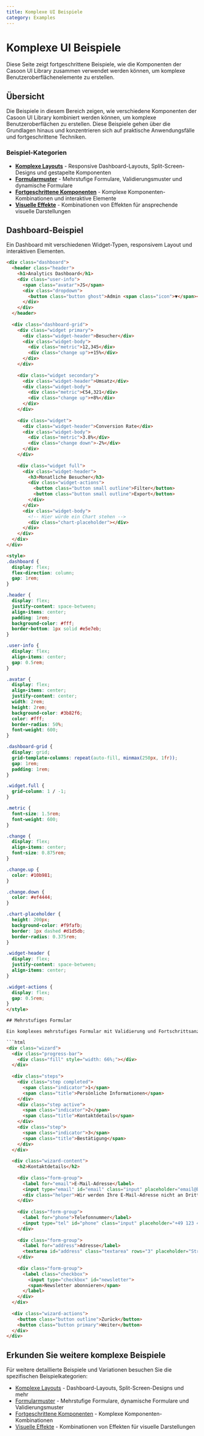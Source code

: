 ```yaml
---
title: Komplexe UI Beispiele
category: Examples
---
```


# Komplexe UI Beispiele

Diese Seite zeigt fortgeschrittene Beispiele, wie die Komponenten der Casoon UI Library zusammen verwendet werden können, um komplexe Benutzeroberflächenelemente zu erstellen.

## Übersicht

Die Beispiele in diesem Bereich zeigen, wie verschiedene Komponenten der Casoon UI Library kombiniert werden können, um komplexe Benutzeroberflächen zu erstellen. Diese Beispiele gehen über die Grundlagen hinaus und konzentrieren sich auf praktische Anwendungsfälle und fortgeschrittene Techniken.

### Beispiel-Kategorien

- **[Komplexe Layouts](/examples/layout/)** - Responsive Dashboard-Layouts, Split-Screen-Designs und gestapelte Komponenten
- **[Formularmuster](/examples/form/)** - Mehrstufige Formulare, Validierungsmuster und dynamische Formulare
- **[Fortgeschrittene Komponenten](/examples/advanced/)** - Komplexe Komponenten-Kombinationen und interaktive Elemente
- **[Visuelle Effekte](/examples/effects/)** - Kombinationen von Effekten für ansprechende visuelle Darstellungen

## Dashboard-Beispiel

Ein Dashboard mit verschiedenen Widget-Typen, responsivem Layout und interaktiven Elementen.

```html
<div class="dashboard">
  <header class="header">
    <h1>Analytics Dashboard</h1>
    <div class="user-info">
      <span class="avatar">JS</span>
      <div class="dropdown">
        <button class="button ghost">Admin <span class="icon">▼</span></button>
      </div>
    </div>
  </header>
  
  <div class="dashboard-grid">
    <div class="widget primary">
      <div class="widget-header">Besucher</div>
      <div class="widget-body">
        <div class="metric">12,345</div>
        <div class="change up">+15%</div>
      </div>
    </div>
    
    <div class="widget secondary">
      <div class="widget-header">Umsatz</div>
      <div class="widget-body">
        <div class="metric">€54,321</div>
        <div class="change up">+8%</div>
      </div>
    </div>
    
    <div class="widget">
      <div class="widget-header">Conversion Rate</div>
      <div class="widget-body">
        <div class="metric">3.8%</div>
        <div class="change down">-2%</div>
      </div>
    </div>
    
    <div class="widget full">
      <div class="widget-header">
        <h3>Monatliche Besucher</h3>
        <div class="widget-actions">
          <button class="button small outline">Filter</button>
          <button class="button small outline">Export</button>
        </div>
      </div>
      <div class="widget-body">
        <!-- Hier würde ein Chart stehen -->
        <div class="chart-placeholder"></div>
      </div>
    </div>
  </div>
</div>

<style>
.dashboard {
  display: flex;
  flex-direction: column;
  gap: 1rem;
}

.header {
  display: flex;
  justify-content: space-between;
  align-items: center;
  padding: 1rem;
  background-color: #fff;
  border-bottom: 1px solid #e5e7eb;
}

.user-info {
  display: flex;
  align-items: center;
  gap: 0.5rem;
}

.avatar {
  display: flex;
  align-items: center;
  justify-content: center;
  width: 2rem;
  height: 2rem;
  background-color: #3b82f6;
  color: #fff;
  border-radius: 50%;
  font-weight: 600;
}

.dashboard-grid {
  display: grid;
  grid-template-columns: repeat(auto-fill, minmax(250px, 1fr));
  gap: 1rem;
  padding: 1rem;
}

.widget.full {
  grid-column: 1 / -1;
}

.metric {
  font-size: 1.5rem;
  font-weight: 600;
}

.change {
  display: flex;
  align-items: center;
  font-size: 0.875rem;
}

.change.up {
  color: #10b981;
}

.change.down {
  color: #ef4444;
}

.chart-placeholder {
  height: 200px;
  background-color: #f9fafb;
  border: 1px dashed #d1d5db;
  border-radius: 0.375rem;
}

.widget-header {
  display: flex;
  justify-content: space-between;
  align-items: center;
}

.widget-actions {
  display: flex;
  gap: 0.5rem;
}
</style>

## Mehrstufiges Formular

Ein komplexes mehrstufiges Formular mit Validierung und Fortschrittsanzeige.

```html
<div class="wizard">
  <div class="progress-bar">
    <div class="fill" style="width: 66%;"></div>
  </div>
  
  <div class="steps">
    <div class="step completed">
      <span class="indicator">1</span>
      <span class="title">Persönliche Informationen</span>
    </div>
    <div class="step active">
      <span class="indicator">2</span>
      <span class="title">Kontaktdetails</span>
    </div>
    <div class="step">
      <span class="indicator">3</span>
      <span class="title">Bestätigung</span>
    </div>
  </div>
  
  <div class="wizard-content">
    <h2>Kontaktdetails</h2>
    
    <div class="form-group">
      <label for="email">E-Mail-Adresse</label>
      <input type="email" id="email" class="input" placeholder="email@beispiel.de">
      <div class="helper">Wir werden Ihre E-Mail-Adresse nicht an Dritte weitergeben.</div>
    </div>
    
    <div class="form-group">
      <label for="phone">Telefonnummer</label>
      <input type="tel" id="phone" class="input" placeholder="+49 123 4567890">
    </div>
    
    <div class="form-group">
      <label for="address">Adresse</label>
      <textarea id="address" class="textarea" rows="3" placeholder="Straße, Hausnummer, PLZ, Stadt"></textarea>
    </div>
    
    <div class="form-group">
      <label class="checkbox">
        <input type="checkbox" id="newsletter">
        <span>Newsletter abonnieren</span>
      </label>
    </div>
  </div>
  
  <div class="wizard-actions">
    <button class="button outline">Zurück</button>
    <button class="button primary">Weiter</button>
  </div>
</div>
```

## Erkunden Sie weitere komplexe Beispiele

Für weitere detaillierte Beispiele und Variationen besuchen Sie die spezifischen Beispielkategorien:

- [Komplexe Layouts](/examples/layout/) - Dashboard-Layouts, Split-Screen-Designs und mehr
- [Formularmuster](/examples/form/) - Mehrstufige Formulare, dynamische Formulare und Validierungsmuster
- [Fortgeschrittene Komponenten](/examples/advanced/) - Komplexe Komponenten-Kombinationen
- [Visuelle Effekte](/examples/effects/) - Kombinationen von Effekten für visuelle Darstellungen 